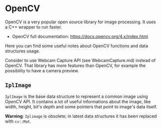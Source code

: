 # OpenCV

OpenCV is a very popular open source library for image processing. It uses a C++ wrapper to run faster.

* OpenCV full documentation: https://docs.opencv.org/4.x/index.html

Here you can find some useful notes about OpenCV functions and data structures usage.

Consider to use Webcam Capture API (see WebcamCapture.md) instead of OpenCV. That library has more features than OpenCV, 
for example the possibility to have a camera preview. 

## `IplImage`

`IplImage` is the base data structure to represent a common image using OpenCV API. It contains a lot of useful informations
about the image, like width, height, bit's depth and some pointers that point to image's data itself.

**Warning**: `Iplimage` is obsolete; in latest data structures it has been replaced with `cv::Mat`.
